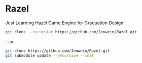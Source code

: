 # Razel
Just Learning Hazel Game Engine for Graduation Design

```bash
git clone --recursive https://github.com/Jenwein/Razel.git
```

--or

```bash
git clone https://github.com/Jenwein/Razel.git
git submodule update --recursive --init
```



